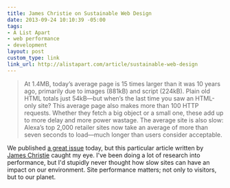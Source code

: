 ```yaml
---
title: James Christie on Sustainable Web Design
date: 2013-09-24 10:10:39 -05:00
tags:
- A List Apart
- web performance
- development
layout: post
custom_type: link
link_url: http://alistapart.com/article/sustainable-web-design
---
```


>At 1.4MB, today’s average page is 15 times larger than it was 10 years ago, primarily due to images (881kB) and script (224kB). Plain old HTML totals just 54kB—but when’s the last time you saw an HTML-only site? This average page also makes more than 100 HTTP requests. Whether they fetch a big object or a small one, these add up to more delay and more power wastage. The average site is also slow: Alexa’s top 2,000 retailer sites now take an average of more than seven seconds to load—much longer than users consider acceptable.

We published [a great issue](http://alistapart.com/issue/383) today, but this particular article written by [James Christie](http://jcux.co.uk/) caught my eye. I've been doing a lot of research into performance, but I'd stupidly never thought how slow sites can have an impact on our environment. Site performance matters; not only to visitors, but to our planet.
